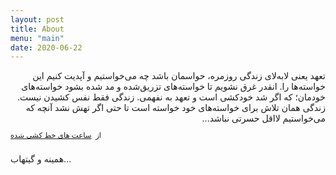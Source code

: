 ```yaml
---
layout: post
title: About
menu: "main"
date: 2020-06-22
---
```


<div class="message" style=" padding-bottom: 3rem;">
<div dir ="rtl">
تعهد یعنی لابه‌لای زندگی‌ روزمره، حواسمان باشد چه می‌خواستیم و آپدیت کنیم این خواسته‌ها را. انقدر غرق نشویم تا خواسته‌های تزریق‌شده و مد شده بشود خواسته‌های خودمان؛ که اگر شد خودکشی است و تعهد به نفهمی. زندگی فقط نفس کشیدن نیست. زندگی همان تلاش برای خواسته‌های خود خواسته است تا حتی اگر تهش نشد آنچه که می‌خواستیم لااقل حسرتی نباشد...  
</div>
<small style="float:left; padding-top: 0.75rem;">از	&nbsp;<a href="http://saharshaker.com/%D8%B3%D8%A7%D8%B9%D8%AA%E2%80%8C%D9%87%D8%A7%DB%8C-%D8%AE%D8%B7-%DA%A9%D8%B4%DB%8C%E2%80%8C%D8%B4%D8%AF%D9%87/" target="_blank">ساعت های خط کشی شده</a></small>
</div>
همینه و گیتهاب...


